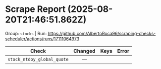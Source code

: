 # Scrape Report (2025-08-20T21:46:51.862Z)

Group: `stocks`  |  Run: https://github.com/AlbertoRoca96/scraping-checks-scheduler/actions/runs/17111064973

| Check | Changed | Keys | Error |
|---|:---:|:--|:--|
| `stock_ntdoy_global_quote` | — |  |  |
